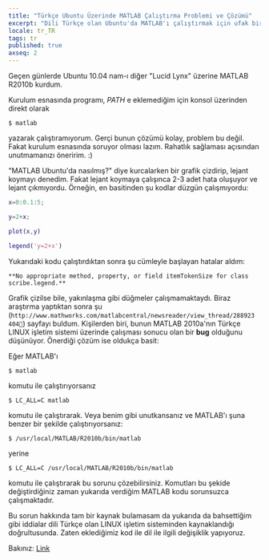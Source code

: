 ```yaml
---
title: "Türkçe Ubuntu Üzerinde MATLAB Çalıştırma Problemi ve Çözümü"
excerpt: "Dili Türkçe olan Ubuntu'da MATLAB'ı çalıştırmak için ufak bir destek gerekebilir."
locale: tr_TR
tags: tr
published: true
axseq: 2
---
```


Geçen günlerde Ubuntu 10.04 nam-ı diğer "Lucid Lynx" üzerine MATLAB R2010b
kurdum.

Kurulum esnasında programı, *PATH* e eklemediğim için konsol üzerinden direkt
olarak

```shell
$ matlab
```

yazarak çalıştıramıyorum. Gerçi bunun çözümü kolay, problem bu değil. Fakat
kurulum esnasında soruyor olması lazım. Rahatlık sağlaması açısından
unutmamanızı öneririm. :)

"MATLAB Ubuntu'da nasılmış?" diye kurcalarken bir grafik çizdirip, lejant
koymayı denedim. Fakat lejant koymaya çalışınca 2-3 adet hata oluşuyor ve lejant
çıkmıyordu. Örneğin, en basitinden şu kodlar düzgün çalışmıyordu:

```matlab
x=0:0.1:5;

y=2+x;

plot(x,y)

legend('y=2+x')
```

Yukarıdaki kodu çalıştırdıktan sonra şu cümleyle başlayan hatalar aldım:

```text
**No appropriate method, property, or field itemTokenSize for class scribe.legend.**
```

Grafik çizilse bile, yakınlaşma gibi düğmeler çalışmamaktaydı. Biraz araştırma
yaptıktan sonra şu
(`http://www.mathworks.com/matlabcentral/newsreader/view_thread/288923` `404🔗`)
sayfayı buldum. Kişilerden biri, bunun MATLAB 2010a'nın Türkçe LINUX işletim
sistemi üzerinde çalışması sonucu olan bir **bug** olduğunu düşünüyor. Önerdiği
çözüm ise oldukça basit:

Eğer MATLAB'ı

```shell
$ matlab
```

komutu ile çalıştırıyorsanız

```shell
$ LC_ALL=C matlab
```

komutu ile çalıştırarak. Veya benim gibi unutkansanız ve MATLAB'ı şuna benzer
bir şekilde çalıştırıyorsanız:

```shell
$ /usr/local/MATLAB/R2010b/bin/matlab
```

yerine

```shell
$ LC_ALL=C /usr/local/MATLAB/R2010b/bin/matlab
```

komutu ile çalıştırarak bu sorunu çözebilirsiniz. Komutları bu şekide
değiştirdiğiniz zaman yukarıda verdiğim MATLAB kodu sorunsuzca çalışmaktadır.

Bu sorun hakkında tam bir kaynak bulamasam da yukarıda da bahsettiğim gibi
iddialar dili Türkçe olan LINUX işletim sisteminden kaynaklandığı doğrultusunda.
Zaten eklediğimiz kod ile dil ile ilgili değişiklik yapıyoruz.

Bakınız:
[Link](http://www.linuxquestions.org/questions/fedora-35/c-locale-and-system-locale-304562/)
